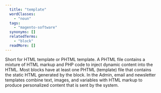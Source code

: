 ```yaml
---
  title: "template"
  wordClasses: 
    - "noun"
  tags: 
    - "magento-software"
  synonyms: []
  relatedTerms: 
    - "block"
  readMore: []
---
```

Short for HTML template or PHTML template. A PHTML file contains a mixture of HTML markup and PHP code to inject dynamic content into the HTML. Most blocks have at least one PHTML (template) file that contains the static HTML generated by the block.
In the Admin, email and newsletter templates combine text, images, and variables with HTML markup to produce personalized content that is sent by the system.